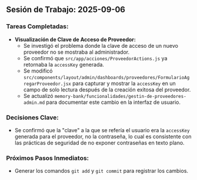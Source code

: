 ## Sesión de Trabajo: 2025-09-06

### Tareas Completadas:
- **Visualización de Clave de Acceso de Proveedor:**
  - Se investigó el problema donde la clave de acceso de un nuevo proveedor no se mostraba al administrador.
  - Se confirmó que `src/app/acciones/ProveedorActions.js` ya retornaba la `accessKey` generada.
  - Se modificó `src/components/layout/admin/dashboards/proveedores/FormularioAgregarProveedor.jsx` para capturar y mostrar la `accessKey` en un campo de solo lectura después de la creación exitosa del proveedor.
  - Se actualizó `memory-bank/funcionalidades/gestin-de-proveedores-admin.md` para documentar este cambio en la interfaz de usuario.

### Decisiones Clave:
- Se confirmó que la "clave" a la que se refería el usuario era la `accessKey` generada para el proveedor, no la contraseña, lo cual es consistente con las prácticas de seguridad de no exponer contraseñas en texto plano.

### Próximos Pasos Inmediatos:
- Generar los comandos `git add` y `git commit` para registrar los cambios.
